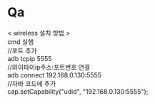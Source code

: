 # Qa


< wireless 설치 방법 >  
cmd 실행  
//포트 추가  
adb tcpip 5555  
//와이파이ip주소:포트번호 연결  
adb connect 192.168.0.130:5555  
//자바 코드에 추가  
cap.setCapability("udid", "192.168.0.130:5555");  
  
